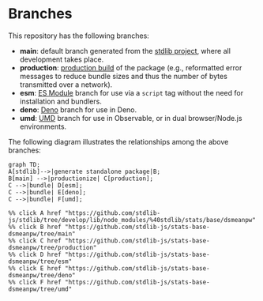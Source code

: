 <!--

@license Apache-2.0

Copyright (c) 2022 The Stdlib Authors.

Licensed under the Apache License, Version 2.0 (the "License");
you may not use this file except in compliance with the License.
You may obtain a copy of the License at

    http://www.apache.org/licenses/LICENSE-2.0

Unless required by applicable law or agreed to in writing, software
distributed under the License is distributed on an "AS IS" BASIS,
WITHOUT WARRANTIES OR CONDITIONS OF ANY KIND, either express or implied.
See the License for the specific language governing permissions and
limitations under the License.

-->

# Branches

This repository has the following branches:

-   **main**: default branch generated from the [stdlib project][stdlib-url], where all development takes place.
-   **production**: [production build][production-url] of the package (e.g., reformatted error messages to reduce bundle sizes and thus the number of bytes transmitted over a network).
-   **esm**: [ES Module][esm-url] branch for use via a `script` tag without the need for installation and bundlers.
-   **deno**: [Deno][deno-url] branch for use in Deno.
-   **umd**: [UMD][umd-url] branch for use in Observable, or in dual browser/Node.js environments.

The following diagram illustrates the relationships among the above branches:

```mermaid
graph TD;
A[stdlib]-->|generate standalone package|B;
B[main] -->|productionize| C[production];
C -->|bundle| D[esm];
C -->|bundle| E[deno];
C -->|bundle| F[umd];

%% click A href "https://github.com/stdlib-js/stdlib/tree/develop/lib/node_modules/%40stdlib/stats/base/dsmeanpw"
%% click B href "https://github.com/stdlib-js/stats-base-dsmeanpw/tree/main"
%% click C href "https://github.com/stdlib-js/stats-base-dsmeanpw/tree/production"
%% click D href "https://github.com/stdlib-js/stats-base-dsmeanpw/tree/esm"
%% click E href "https://github.com/stdlib-js/stats-base-dsmeanpw/tree/deno"
%% click F href "https://github.com/stdlib-js/stats-base-dsmeanpw/tree/umd"
```

[stdlib-url]: https://github.com/stdlib-js/stdlib/tree/develop/lib/node_modules/%40stdlib/stats/base/dsmeanpw
[production-url]: https://github.com/stdlib-js/stats-base-dsmeanpw/tree/production
[deno-url]: https://github.com/stdlib-js/stats-base-dsmeanpw/tree/deno
[umd-url]: https://github.com/stdlib-js/stats-base-dsmeanpw/tree/umd
[esm-url]: https://github.com/stdlib-js/stats-base-dsmeanpw/tree/esm